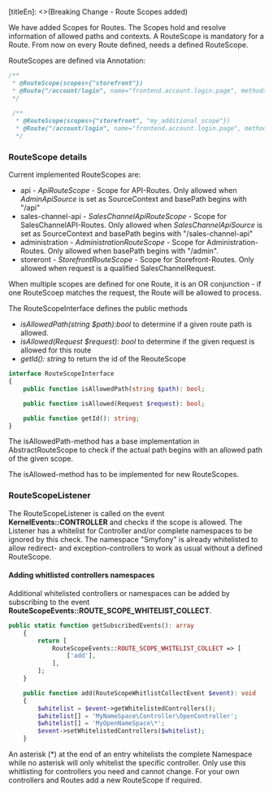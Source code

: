 [titleEn]: <>(Breaking Change - Route Scopes added)

We have added Scopes for Routes. The Scopes hold and resolve information of allowed paths and contexts.
A RouteScope is mandatory for a Route. From now on every Route defined, needs a defined RouteScope.

RouteScopes are defined via Annotation:
```php
/**
 * @RouteScope(scopes={"storefront"})
 * @Route("/account/login", name="frontend.account.login.page", methods={"GET"})
 */
 
 /**
  * @RouteScope(scopes={"storefront", "my_additional_scope"})
  * @Route("/account/login", name="frontend.account.login.page", methods={"GET"})
  */

```

### RouteScope details
Current implemented RouteScopes are:
* api - *ApiRouteScope* - Scope for API-Routes. Only allowed when *AdminApiSource* is set as SourceContext and basePath begins with "/api"
* sales-channel-api - *SalesChannelApiRouteScope* - Scope for SalesChannelAPI-Routes. Only allowed when *SalesChannelApiSource* is set as SourceContext and basePath begins with "/sales-channel-api"
* administration - *AdministrationRouteScope* - Scope for Administration-Routes. Only allowed when basePath begins with "/admin".
* storeront - *StorefrontRouteScope* - Scope for Storefront-Routes. Only allowed when request is a qualified SalesChannelRequest.

When multiple scopes are defined for one Route, it is an OR conjunction - if one RouteScoep matches the request, the Route will be allowed to process.

The RouteScopeInterface defines the public methods 
* *isAllowedPath(string $path):bool* to determine if a given route path is allowed. 
* *isAllowed(Request $request): bool* to determine if the given request is allowed for this route
* *getId(): string* to return the id of the ReouteScope
```php
interface RouteScopeInterface
{
    public function isAllowedPath(string $path): bool;

    public function isAllowed(Request $request): bool;

    public function getId(): string;
}
```

The isAllowedPath-method has a base implementation in AbstractRouteScope to check if the actual path begins with an allowed path of the given scope.

The isAllowed-method has to be implemented for new RouteScopes.

### RouteScopeListener
The RouteScopeListener is called on the event **KernelEvents::CONTROLLER**  and checks if the scope is allowed.
The Listener has a whitelist for Controller and/or complete namespaces to be ignored by this check.
The namespace "Smyfony\" is already whitelisted to allow redirect- and exception-controllers to work as usual without a defined RouteScope.

#### Adding whitlisted controllers  namespaces
Additional whitelisted controllers or namespaces can be added by subscribing to the event **RouteScopeEvents::ROUTE_SCOPE_WHITELIST_COLLECT**.
```php
public static function getSubscribedEvents(): array
    {
        return [
            RouteScopeEvents::ROUTE_SCOPE_WHITELIST_COLLECT => [
                ['add'],
            ],
        ];
    }

    public function add(RouteScopeWhitlistCollectEvent $event): void
    {
        $whitelist = $event->getWhitelistedControllers();
        $whitelist[] = 'MyNameSpace\Controller\OpenController';
        $whitelist[] = 'MyOpenNameSpace\*';
        $event->setWhitelistedControllers($whitelist);
    }
```
An asterisk (*) at the end of an entry whitelists the complete Namespace while no asterisk will only whitelist the specific controller.
Only use this whitlisting for controllers you need and cannot change. For your own controllers and Routes add a new RouteScope if required. 